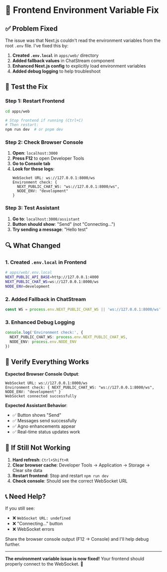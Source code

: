 # 🔧 Frontend Environment Variable Fix

## ✅ Problem Fixed

The issue was that Next.js couldn't read the environment variables from the root `.env` file. I've fixed this by:

1. **Created `.env.local`** in `apps/web/` directory
2. **Added fallback values** in ChatStream component  
3. **Enhanced Next.js config** to explicitly load environment variables
4. **Added debug logging** to help troubleshoot

## 🚀 Test the Fix

### Step 1: Restart Frontend
```bash
cd apps/web

# Stop frontend if running (Ctrl+C)
# Then restart:
npm run dev  # or pnpm dev
```

### Step 2: Check Browser Console
1. **Open**: `localhost:3000`
2. **Press F12** to open Developer Tools
3. **Go to Console tab**
4. **Look for these logs**:
   ```
   WebSocket URL: ws://127.0.0.1:8000/ws
   Environment check: {
     NEXT_PUBLIC_CHAT_WS: "ws://127.0.0.1:8000/ws",
     NODE_ENV: "development"
   }
   ```

### Step 3: Test Assistant
1. **Go to**: `localhost:3000/assistant`
2. **Button should show**: "Send" (not "Connecting...")
3. **Try sending a message**: "Hello test"

## 🔍 What Changed

### 1. Created `.env.local` in Frontend
```bash
# apps/web/.env.local
NEXT_PUBLIC_API_BASE=http://127.0.0.1:4000
NEXT_PUBLIC_CHAT_WS=ws://127.0.0.1:8000/ws
NODE_ENV=development
```

### 2. Added Fallback in ChatStream
```typescript
const WS = process.env.NEXT_PUBLIC_CHAT_WS || 'ws://127.0.0.1:8000/ws'
```

### 3. Enhanced Debug Logging
```typescript
console.log('Environment check:', {
  NEXT_PUBLIC_CHAT_WS: process.env.NEXT_PUBLIC_CHAT_WS,
  NODE_ENV: process.env.NODE_ENV
})
```

## 🧪 Verify Everything Works

**Expected Browser Console Output**:
```
WebSocket URL: ws://127.0.0.1:8000/ws
Environment check: { NEXT_PUBLIC_CHAT_WS: "ws://127.0.0.1:8000/ws", NODE_ENV: "development" }
WebSocket connected successfully
```

**Expected Assistant Behavior**:
- ✅ Button shows "Send"
- ✅ Messages send successfully  
- ✅ Agno enhancements appear
- ✅ Real-time status updates work

## 🔄 If Still Not Working

1. **Hard refresh**: `Ctrl+Shift+R`
2. **Clear browser cache**: Developer Tools → Application → Storage → Clear site data
3. **Restart frontend**: Stop and restart `npm run dev`
4. **Check console**: Should see the correct WebSocket URL

## 📞 Need Help?

If you still see:
- ❌ `WebSocket URL: undefined`
- ❌ "Connecting..." button
- ❌ WebSocket errors

Share the browser console output (F12 → Console) and I'll help debug further.

---

**The environment variable issue is now fixed!** Your frontend should properly connect to the WebSocket. 🎉